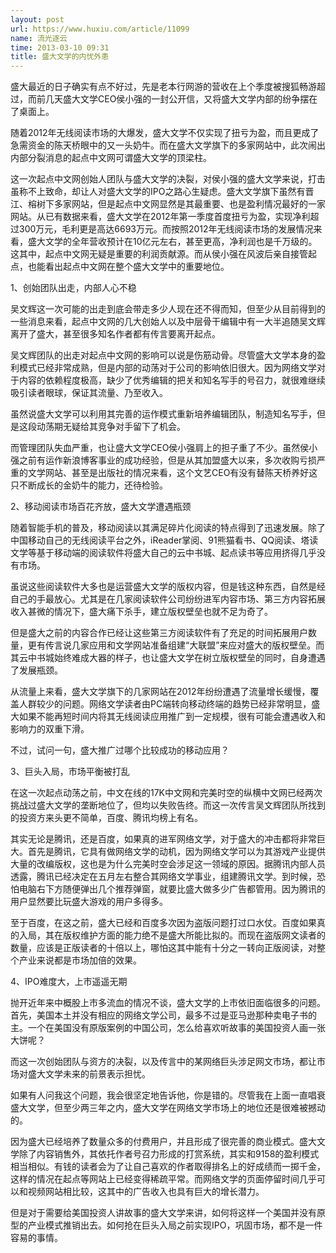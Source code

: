 ```yaml
---
layout: post
url: https://www.huxiu.com/article/11099
name: 流光逐云
time: 2013-03-10 09:31
title: 盛大文学的内忧外患
---
```

盛大最近的日子确实有点不好过，先是老本行网游的营收在上个季度被搜狐畅游超过，而前几天盛大文学CEO侯小强的一封公开信，又将盛大文学内部的纷争摆在了桌面上。

随着2012年无线阅读市场的大爆发，盛大文学不仅实现了扭亏为盈，而且更成了急需资金的陈天桥眼中的又一头奶牛。而在盛大文学旗下的多家网站中，此次闹出内部分裂消息的起点中文网可谓盛大文学的顶梁柱。

这一次起点中文网创始人团队与盛大文学的决裂，对侯小强的盛大文学来说，打击虽称不上致命，却让人对盛大文学的IPO之路心生疑虑。盛大文学旗下虽然有晋江、榕树下多家网站，但是起点中文网显然是其最重要、也是盈利情况最好的一家网站。从已有数据来看，盛大文学在2012年第一季度首度扭亏为盈，实现净利超过300万元，毛利更是高达6693万元。而按照2012年无线阅读市场的发展情况来看，盛大文学的全年营收预计在10亿元左右，甚至更高，净利润也是千万级的。这其中，起点中文网无疑是重要的利润贡献源。而从侯小强在风波后亲自接管起点，也能看出起点中文网在整个盛大文学中的重要地位。

1、创始团队出走，内部人心不稳

吴文辉这一次可能的出走到底会带走多少人现在还不得而知，但至少从目前得到的一些消息来看，起点中文网的几大创始人以及中层骨干编辑中有一大半追随吴文辉离开了盛大，甚至很多知名作者都有传言要离开起点。

吴文辉团队的出走对起点中文网的影响可以说是伤筋动骨。尽管盛大文学本身的盈利模式已经非常成熟，但是内部的动荡对于公司的影响依旧很大。因为网络文学对于内容的依赖程度极高，缺少了优秀编辑的把关和知名写手的号召力，就很难继续吸引读者眼球，保证其流量、乃至收入。

虽然说盛大文学可以利用其完善的运作模式重新培养编辑团队，制造知名写手，但是这段动荡期无疑给其竞争对手留下了机会。

而管理团队失血严重，也让盛大文学CEO侯小强肩上的担子重了不少。虽然侯小强之前有运作新浪博客事业的成功经验，但是从其加盟盛大以来，多次收购亏损严重的文学网站、甚至是出版社的情况来看，这个文艺CEO有没有替陈天桥养好这只不断成长的金奶牛的能力，还待检验。

2、移动阅读市场百花齐放，盛大文学遭遇瓶颈

随着智能手机的普及，移动阅读以其满足碎片化阅读的特点得到了迅速发展。除了中国移动自己的无线阅读平台之外，iReader掌阅、91熊猫看书、QQ阅读、塔读文学等基于移动端的阅读软件将盛大自己的云中书城、起点读书等应用挤得几乎没有市场。

虽说这些阅读软件大多也是运营盛大文学的版权内容，但是钱这种东西，自然是经自己的手最放心。尤其是在几家阅读软件公司纷纷进军内容市场、第三方内容拓展收入甚微的情况下，盛大痛下杀手，建立版权壁垒也就不足为奇了。

但是盛大之前的内容合作已经让这些第三方阅读软件有了充足的时间拓展用户数量，更有传言说几家应用和文学网站准备组建“大联盟”来应对盛大的版权壁垒。而其云中书城始终难成大器的样子，也让盛大文学在树立版权壁垒的同时，自身遭遇了发展瓶颈。

从流量上来看，盛大文学旗下的几家网站在2012年纷纷遭遇了流量增长缓慢，覆盖人群较少的问题。网络文学读者由PC端转向移动终端的趋势已经非常明显，盛大如果不能再短时间内将其无线阅读应用推广到一定规模，很有可能会遭遇收入和影响力的双重下滑。

不过，试问一句，盛大推广过哪个比较成功的移动应用？

3、巨头入局，市场平衡被打乱

在这一次起点动荡之前，中文在线的17K中文网和完美时空的纵横中文网已经两次挑战过盛大文学的垄断地位了，但均以失败告终。而这一次传言吴文辉团队所找到的投资方来头更不简单，百度、腾讯均榜上有名。

其实无论是腾讯，还是百度，如果真的进军网络文学，对于盛大的冲击都将非常巨大。首先是腾讯，它具有做网络文学的动机，因为网络文学可以为其游戏产业提供大量的改编版权，这也是为什么完美时空会涉足这一领域的原因。据腾讯内部人员透露，腾讯已经决定在五月左右整合其网络文学事业，组建腾讯文学。到时候，恐怕电脑右下方随便弹出几个推荐弹窗，就要比盛大做多少广告都管用。因为腾讯的用户显然要比玩盛大游戏的用户多得多。

至于百度，在这之前，盛大已经和百度多次因为盗版问题打过口水仗。百度如果真的入局，其在版权维护方面的能力绝不是盛大所能比拟的。而现在盗版网文读者的数量，应该是正版读者的十倍以上，哪怕这其中能有十分之一转向正版阅读，对整个产业来说都是市场加倍的效果。

4、IPO难度大，上市遥遥无期

抛开近年来中概股上市多流血的情况不谈，盛大文学的上市依旧面临很多的问题。首先，美国本土并没有相应的网络文学公司，最多不过是亚马逊那种卖电子书的主。一个在美国没有原版案例的中国公司，怎么给喜欢听故事的美国投资人画一张大饼呢？

而这一次创始团队与资方的决裂，以及传言中的某网络巨头涉足网文市场，都让市场对盛大文学未来的前景表示担忧。

如果有人问我这个问题，我会很坚定地告诉他，你是错的。尽管我在上面一直唱衰盛大文学，但至少两三年之内，盛大文学在网络文学市场上的地位还是很难被撼动的。

因为盛大已经培养了数量众多的付费用户，并且形成了很完善的商业模式。盛大文学除了内容销售外，其依托作者号召力形成的打赏系统，其实和9158的盈利模式相当相似。有钱的读者会为了让自己喜欢的作者取得排名上的好成绩而一掷千金，这样的情况在起点等网站上已经变得稀疏平常。而网络文学的页面停留时间几乎可以和视频网站相比较，这其中的广告收入也具有巨大的增长潜力。

但是对于需要给美国投资人讲故事的盛大文学来讲，如何将这样一个美国并没有原型的产业模式推销出去。如何抢在巨头入局之前实现IPO，巩固市场，都不是一件容易的事情。

